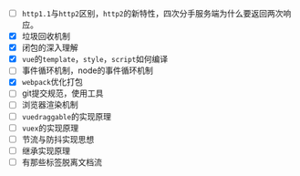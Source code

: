 - [ ] `http1.1`与`http2`区别，`http2`的新特性，四次分手服务端为什么要返回两次响应。
- [x] 垃圾回收机制
- [x] 闭包的深入理解
- [x] `vue`的`template`，`style`，`script`如何编译
- [ ] 事件循环机制，node的事件循环机制
- [x] `webpack`优化打包
- [ ] git提交规范，使用工具
- [ ] 浏览器渲染机制
- [ ] `vuedraggable`的实现原理
- [ ] `vuex`的实现原理
- [ ] 节流与防抖实现思想
- [ ] 继承实现原理
- [ ] 有那些标签脱离文档流